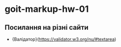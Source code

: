 # goit-markup-hw-01

## Посилання на різні сайти

- {Валідатор}(https://validator.w3.org/nu/#textarea)